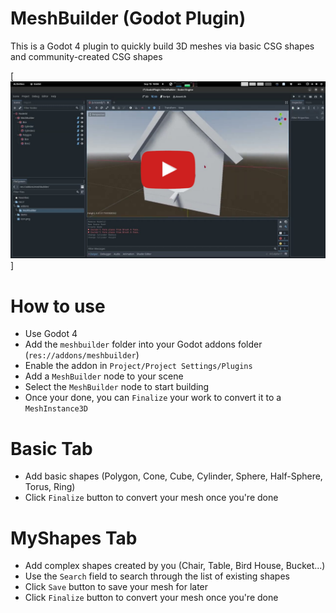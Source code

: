 # MeshBuilder (Godot Plugin)

This is a Godot 4 plugin to quickly build 3D meshes via basic CSG shapes and community-created CSG shapes

[![MeshBuilder](meshbuilder-thumbnail.jpeg)]

# How to use
- Use Godot 4
- Add the `meshbuilder` folder into your Godot addons folder (`res://addons/meshbuilder`)
- Enable the addon in `Project/Project Settings/Plugins`
- Add a `MeshBuilder` node to your scene
- Select the `MeshBuilder` node to start building
- Once your done, you can `Finalize` your work to convert it to a `MeshInstance3D`

# Basic Tab
- Add basic shapes (Polygon, Cone, Cube, Cylinder, Sphere, Half-Sphere, Torus, Ring)
- Click `Finalize` button to convert your mesh once you're done

# MyShapes Tab
- Add complex shapes created by you (Chair, Table, Bird House, Bucket...)
- Use the `Search` field to search through the list of existing shapes
- Click `Save` button to save your mesh for later
- Click `Finalize` button to convert your mesh once you're done
